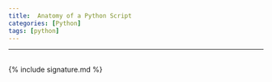 ```yaml
---
title:  Anatomy of a Python Script
categories: [Python]
tags: [python]
---
```




---
<br>
{% include signature.md %}